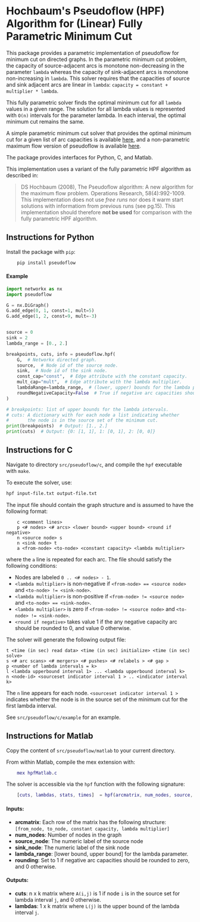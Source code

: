 # Hochbaum's Pseudoflow (HPF) Algorithm for (Linear) Fully Parametric Minimum Cut
This package provides a parametric implementation of pseudoflow for minimum cut on directed graphs. In the parametric minimum cut problem, the capacity of source-adjacent arcs is monotone non-decreasing in the parameter `lambda` whereas the capacity of sink-adjacent arcs is monotone non-increasing in `lambda`. This solver requires that the capacities of source and sink adjacent arcs are linear in `lambda`: `capacity = constant + multiplier * lambda`.

This fully parametric solver finds the optimal minimum cut for all `lambda` values in a given range. The solution for all lambda values is represented with `O(n)` intervals for the parameter lambda. In each interval, the optimal minimum cut remains the same.

A simple parametric minimum cut solver that provides the optimal minimum cut for a given list of arc capacities is available [here](https://riot.ieor.berkeley.edu/Applications/Pseudoflow/parametric.html), and a non-parametric maximum flow version of pseudoflow is available [here](https://riot.ieor.berkeley.edu/Applications/Pseudoflow/maxflow.html).

The package provides interfaces for Python, C, and Matlab.

This implementation uses a variant of the fully parametric HPF algorithm as described in:
>    DS Hochbaum (2008), The Pseudoflow algorithm: A new algorithm for the maximum flow problem. Operations Research, 58(4):992-1009.
This implementation does not use *free runs* nor does it warm start solutions with informatiom from previous runs (see pg.15). This implementation should therefore **not be used** for comparison with the fully parametric HPF algorithm.


## Instructions for Python

Install the package with `pip`:

```bash
    pip install pseudoflow
```

#### Example
```python
import networkx as nx
import pseudoflow

G = nx.DiGraph()
G.add_edge(0, 1, const=1, mult=5)
G.add_edge(1, 2, const=9, mult=-3)


source = 0
sink = 2
lambda_range = [0., 2.]

breakpoints, cuts, info = pseudoflow.hpf(
    G,  # Networkx directed graph.
    source,  # Node id of the source node.
    sink,  # Node id of the sink node.
    const_cap="const",  # Edge attribute with the constant capacity.
    mult_cap="mult",  # Edge attribute with the lambda multiplier.
    lambdaRange=lambda_range,  # (lower, upper) bounds for the lambda parameter.
    roundNegativeCapacity=False  # True if negative arc capacities should be rounded to zero.
)

# breakpoints: list of upper bounds for the lambda intervals.
# cuts: A dictionary with for each node a list indicating whether
#       the node is in the source set of the minimum cut.
print(breakpoints)  # Output: [1., 2.]
print(cuts)  # Output: {0: [1, 1], 1: [0, 1], 2: [0, 0]}
```

## Instructions for C
Navigate to directory `src/pseudoflow/c`, and compile the `hpf` executable with `make`.

To execute the solver, use:
```bash
hpf input-file.txt output-file.txt
```

The input file should contain the graph structure and is assumed to have the following format:
```
    c <comment lines>
    p <# nodes> <# arcs> <lower bound> <upper bound> <round if negative>
    n <source node> s
    n <sink node> t
    a <from-node> <to-node> <constant capacity> <lambda multiplier>
```
where the `a` line is repeated for each arc. The file should satisfy the following conditions:
- Nodes are labeled `0 .. <# nodes> - 1`.
- `<lambda multiplier>` is non-negative if `<from-node> == <source node>` and `<to-node> != <sink-node>`.
- `<lambda multiplier>` is non-positive if `<from-node> != <source node>` and `<to-node> == <sink-node>`.
- `<lambda multiplier>` is zero if `<from-node> != <source node>` and `<to-node> != <sink-node>`.
- `<round if negative>` takes value 1 if the any negative capacity arc should be rounded to 0, and value 0 otherwise.

The solver will generate the following output file:
```
t <time (in sec) read data> <time (in sec) initialize> <time (in sec) solve>
s <# arc scans> <# mergers> <# pushes> <# relabels > <# gap >
p <number of lambda intervals = k>
l <lambda upperbound interval 1> ... <lambda upperbound interval k>
n <node-id> <sourceset indicator interval 1 > .. <indicator interval k>
```
The `n` line appears for each node. `<sourceset indicator interval 1 >` indicates whether the node is in the source set of the minimum cut for the first lambda interval.

See `src/pseudoflow/c/example` for an example.

## Instructions for Matlab

Copy the content of `src/pseudoflow/matlab` to your current directory.

From within Matlab, compile the mex extension with:
```matlab
    mex hpfMatlab.c
```

The solver is accessible via the `hpf` function with the following signature:
```matlab
    [cuts, lambdas, stats, times]  = hpf(arcmatrix, num_nodes, source, sink lambda_range, rounding);
```

#### Inputs:
* **arcmatrix**: Each row of the matrix has the following structure: `[from_node, to_node, constant capacity, lambda multiplier]`
* **num_nodes**: Number of nodes in the graph
* **source_node**: The numeric label of the source node
* **sink_node**: The numeric label of the sink node
* **lambda_range**: [lower bound, upper bound] for the lambda parameter.
* **rounding**: Set to 1 if negative arc capacities should be rounded to zero, and 0 otherwise.

#### Outputs:
* **cuts**: n x k matrix where `A(i,j)` is 1 if node `i` is in the source set for lambda interval `j`, and 0 otherwise.
* **lambdas**: 1 x k matrix where `L(j)` is the upper bound of the lambda interval `j`.
